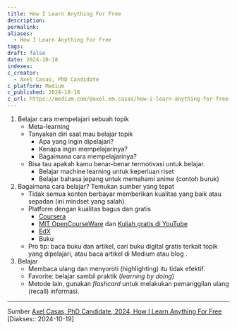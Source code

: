 ```yaml
---
title: How I Learn Anything For Free
description: 
permalink: 
aliases:
  - How I Learn Anything For Free
tags: 
draft: false
date: 2024-10-18
indexes: 
c_creator:
  - Axel Casas, PhD Candidate
c_platform: Medium
c_published: 2024-10-18
c_url: https://medium.com/@axel.em.casas/how-i-learn-anything-for-free-f937d81f4bdc
---
```


1. Belajar cara mempelajari sebuah topik
	- Meta-learning
	- Tanyakan diri saat mau belajar topik
		- Apa yang ingin dipelajari?
		- Kenapa ingin mempelajarinya?
		- Bagaimana cara mempelajarinya?
	- Bisa tau apakah kamu benar-benar termotivasi untuk belajar.
		- Belajar machine learning untuk keperluan riset
		- Belajar bahasa jepang untuk memahami anime (contoh buruk)
2. Bagaimana cara belajar? Temukan sumber yang tepat 
	- Tidak semua konten berbayar memberikan kualitas yang baik atau sepadan (ini mindset yang salah).
	- Platform dengan kualitas bagus dan gratis
		- [Coursera](https://www.coursera.org/)
		- [MIT OpenCourseWare](https://ocw.mit.edu/) dan [Kuliah gratis di YouTube](https://www.youtube.com/@mitocw)
		- [EdX](https://www.edx.org/)
		- Buku
	- Pro tip: baca buku dan artikel, cari buku digital gratis terkait topik yang dipelajari, atau baca artikel di Medium atau blog .
1. Belajar
	- Membaca ulang dan menyoroti (highlighting) itu tidak efektif.
	- Favorite: belajar sambil praktik (*learning by doing*)
	- Metode lain, gunakan *flashcard* untuk melakukan pemanggilan ulang (recall) informasi.




---
Sumber [Axel Casas, PhD Candidate, 2024, How I Learn Anything For Free](https://medium.com/@axel.em.casas/how-i-learn-anything-for-free-f937d81f4bdc) [Diakses:: 2024-10-19]
